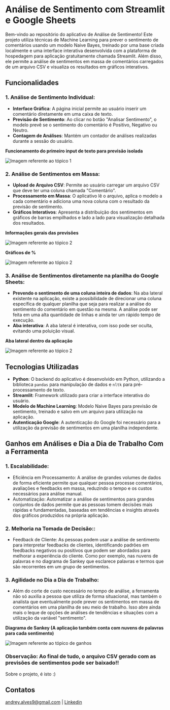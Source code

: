 # Análise de Sentimento com Streamlit e Google Sheets

Bem-vindo ao repositório do aplicativo de Análise de Sentimento! Este projeto utiliza técnicas de Machine Learning para prever o sentimento de comentários usando um modelo Naive Bayes, treinado por uma base criada localmente e uma interface interativa desenvolvida com a plataforma de hospedagem para aplicação gratuitamente chamada Streamlit. Além disso, ele permite a análise de sentimentos em massa de comentários carregados de um arquivo CSV e visualiza os resultados em gráficos interativos.

## Funcionalidades

### 1. **Análise de Sentimento Individual**:
- **Interface Gráfica**: A página inicial permite ao usuário inserir um comentário diretamente em uma caixa de texto.
- **Previsão de Sentimento**: Ao clicar no botão "Analisar Sentimento", o modelo prevê se o sentimento do comentário é Positivo, Negativo ou Neutro.
- **Contagem de Análises**: Mantém um contador de análises realizadas durante a sessão do usuário.

**Funcionamento do primeiro input de texto para previsão isolada**

![Imagem referente ao tópico 1](img1.JPG)

### 2. **Análise de Sentimentos em Massa**:
- **Upload de Arquivo CSV**: Permite ao usuário carregar um arquivo CSV que deve ter uma coluna chamada "Comentário".
- **Processamento em Massa**: O aplicativo lê o arquivo, aplica o modelo a cada comentário e adiciona uma nova coluna com o resultado da previsão de sentimento.
- **Gráficos Interativos**: Apresenta a distribuição dos sentimentos em gráficos de barras empilhados e lado a lado para visualização detalhada dos resultados.

**Informações gerais das previsões**

![Imagem referente ao tópico 2](img2.JPG)

**Gráficos de %**

![Imagem referente ao tópico 2](img3.JPG)

### 3. **Análise de Sentimentos diretamente na planilha do Google Sheets**:
- **Prevendo o sentimento de uma coluna inteira de dados**: Na aba lateral existente na aplicação, existe a possibilidade de direcionar uma coluna específica de qualquer planilha que seja para realizar a análise do sentimento do comentário em questão na mesma. A análise pode ser feita em uma alta quantidade de linhas e ainda ter um rápido tempo de execução.
- **Aba interativa**: A aba lateral é interativa, com isso pode ser oculta, evitando uma poluição visual.

**Aba lateral dentro da aplicação**

![Imagem referente ao tópico 2](img5.JPG)

## Tecnologias Utilizadas

- **Python**: O backend do aplicativo é desenvolvido em Python, utilizando a biblioteca `pandas` para manipulação de dados e `nltk` para pré-processamento de texto.
- **Streamlit**: Framework utilizado para criar a interface interativa do usuário.
- **Modelo de Machine Learning**: Modelo Naive Bayes para previsão de sentimento, treinado e salvo em um arquivo para utilização na aplicação.
- **Autenticação Google**: A autenticação do Google foi necessário para a utilização da previsão de sentimentos em uma planilha independente.

## Ganhos em Análises e Dia a Dia de Trabalho Com a Ferramenta

### 1. **Escalabilidade**:
 - Eficiência em Processamento: A análise de grandes volumes de dados de forma eficiente permite que qualquer pessoa processe comentários, avaliações e feedbacks em massa, reduzindo o tempo e os custos necessários para análise manual.
 - Automatização: Automatizar a análise de sentimentos para grandes conjuntos de dados permite que as pessoas tomem decisões mais rápidas e fundamentadas, baseadas em tendências e insights através dos gráficos produzidos na própria aplicação.

### 2. **Melhoria na Tomada de Decisão:**:
-  Feedback de Cliente: As pessoas podem usar a análise de sentimento para interpretar feedbacks de clientes, identificando padrões em feedbacks negativos ou positivos que podem ser abordados para melhorar a experiência do cliente. Como por exemplo, nas nuvens de palavras e no diagrama de Sankey que esclarece palavras e termos que são recorrentes em um grupo de sentimentos.

### 3. **Agilidade no Dia a Dia de Trabalho**:
- Além do corte de custo necessário no tempo de análise, a ferramenta não só auxilia a pessoa que utiliza de forma situacional, mas também o analista que eventualmente pode prever os sentimentos em massa de comentários em uma planilha de seu meio de trabalho. Isso abre ainda mais o leque de opções de análises de tendências e situações com a utilização da variável "sentimento".

**Diagrama de Sankey (A aplicação também conta com nuvens de palavras para cada sentimento)**

![Imagem referente ao tópico de ganhos](img4.JPG)

### **Observação**: Ao final de tudo, o arquivo CSV gerado com as previsões de sentimentos pode ser baixado!!


Sobre o projeto, é isto :)

## Contatos

andrey.alves9@gmail.com | [Linkedin](https://www.linkedin.com/in/andrey-de-abreu-9a499b154/)
